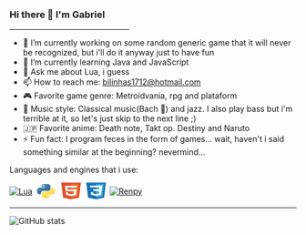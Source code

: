 ### Hi there 👋 I'm Gabriel
<hr width="210">

- 🔭 I’m currently working on some random generic game that it will never be recognized, but i'll do it anyway just to have fun
- 🌱 I’m currently learning Java and JavaScript
- 💬 Ask me about Lua, i guess
- 📫 How to reach me: bilinhas1712@hotmail.com
- 🎮 Favorite game genre: Metroidvania, rpg and plataform
- 🎵 Music style: Classical music(Bach 🙏) and jazz. I also play bass but i'm terrible at it, so let's just skip to the next line ;)
- 🇯🇵 Favorite anime: Death note, Takt op. Destiny and Naruto
- ⚡ Fun fact: I program feces in the form of games... wait, haven't i said something similar at the beginning? nevermind...

Languages and engines that i use:

<div style="display: inline_block">
  <a href="https://www.lua.org/"><img align="center" alt="Lua" height="30" width="40" src="https://cdn.jsdelivr.net/gh/devicons/devicon@latest/icons/lua/lua-original.svg"/></a>
  <a href="https://www.python.org/"><img align="center" alt="Python" height="30" width="40" src="https://raw.githubusercontent.com/devicons/devicon/master/icons/python/python-original.svg"></a>
  <img align="center" alt="HTML" height="30" width="40" src="https://raw.githubusercontent.com/devicons/devicon/master/icons/html5/html5-original.svg">
  <img align="center" alt="CSS" height="30" width="40" src="https://raw.githubusercontent.com/devicons/devicon/master/icons/css3/css3-original.svg">
  <a href="https://www.renpy.org/"><img align="center" alt="Renpy" height="30" width="40" src="https://cdn.jsdelivr.net/gh/devicons/devicon@latest/icons/renpy/renpy-original.svg" /></a>
</div>

<hr>

![GitHub stats](https://github-readme-stats.vercel.app/api?username=Bilinhas&show_icons=true&theme=dracula&count_private=true) 
